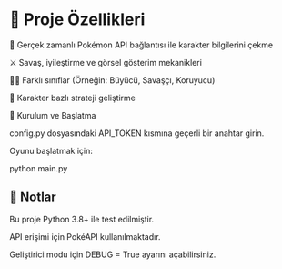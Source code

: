 # 🚀 Proje Özellikleri
🔗 Gerçek zamanlı Pokémon API bağlantısı ile karakter bilgilerini çekme

⚔️ Savaş, iyileştirme ve görsel gösterim mekanikleri

🧙‍♂️ Farklı sınıflar (Örneğin: Büyücü, Savaşçı, Koruyucu)

🧠 Karakter bazlı strateji geliştirme

🔧 Kurulum ve Başlatma

config.py dosyasındaki API_TOKEN kısmına geçerli bir anahtar girin.

Oyunu başlatmak için:

python main.py

## 📌 Notlar
Bu proje Python 3.8+ ile test edilmiştir.

API erişimi için PokéAPI kullanılmaktadır.

Geliştirici modu için DEBUG = True ayarını açabilirsiniz.



